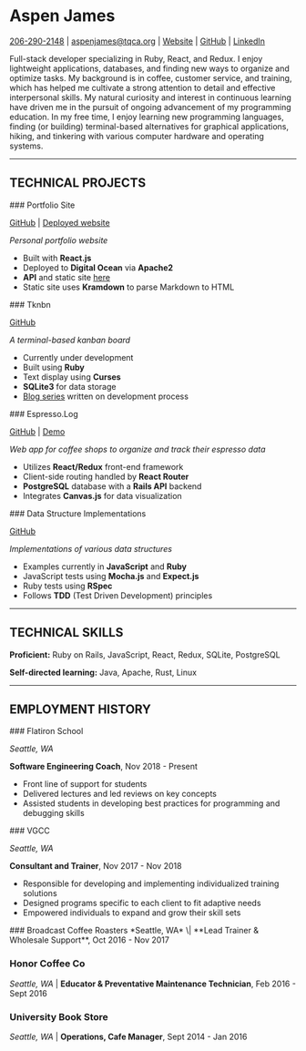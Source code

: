 # Aspen James

[206-290-2148][tel] \| [aspenjames@tqca.org][email] \| [Website][site] \| [GitHub][github] \| [LinkedIn][linkedin]

Full-stack developer specializing in Ruby, React, and Redux. I enjoy
lightweight applications, databases, and finding new ways to organize and
optimize tasks. My background is in coffee, customer service, and training,
which has helped me cultivate a strong attention to detail and effective
interpersonal skills. My natural curiosity and interest in continuous learning
have driven me in the pursuit of ongoing advancement of my programming
education. In my free time, I enjoy learning new programming languages, finding
(or building) terminal-based alternatives for graphical applications, hiking,
and tinkering with various computer hardware and operating systems.

---------

## TECHNICAL PROJECTS
<div class='container' markdown='1'>

<div class='section section-1 bottom-border' markdown='1'>
### Portfolio Site

[GitHub][gh-pf] \| [Deployed website][site]

*Personal portfolio website*

* Built with **React.js**
* Deployed to **Digital Ocean** via **Apache2**
* **API** and static site [here][gh-st]
* Static site uses **Kramdown** to parse Markdown to HTML
</div>

<div class='section section-2 bottom-border' markdown='1'>
### Tknbn

[GitHub][gh-tk]

*A terminal-based kanban board*

* Currently under development
* Built using **Ruby**
* Text display using **Curses**
* **SQLite3** for data storage
* [Blog series][blog-tk] written on development process
</div>

<div class='section section-3' markdown='1'>
### Espresso.Log

[GitHub][gh-el] \| [Demo][demo-el]

*Web app for coffee shops to organize and track their espresso data*

* Utilizes **React/Redux** front-end framework
* Client-side routing handled by **React Router**
* **PostgreSQL** database with a **Rails API** backend
* Integrates **Canvas.js** for data visualization
</div>

<div class='section section-4' markdown='1'>
### Data Structure Implementations

[GitHub][gh-ds]

*Implementations of various data structures*

* Examples currently in **JavaScript** and **Ruby**
* JavaScript tests using **Mocha.js** and **Expect.js**
* Ruby tests using **RSpec**
* Follows **TDD** (Test Driven Development) principles
</div>
</div>

---------

## TECHNICAL SKILLS

**Proficient:** Ruby on Rails, JavaScript, React, Redux, SQLite, PostgreSQL

**Self-directed learning:** Java, Apache, Rust, Linux

---------

## EMPLOYMENT HISTORY
<div class='container' markdown='1'>
<div class='section section-1' markdown='1'>
### Flatiron School

*Seattle, WA*

**Software Engineering Coach**, Nov 2018 - Present

* Front line of support for students
* Delivered lectures and led reviews on key concepts
* Assisted students in developing best practices for programming and debugging skills
</div>

<div class='section section-2' markdown='1'>
### VGCC

*Seattle, WA*

**Consultant and Trainer**, Nov 2017 - Nov 2018

* Responsible for developing and implementing individualized training solutions
* Designed programs specific to each client to fit adaptive needs
* Empowered individuals to expand and grow their skill sets
</div>

<div class='section section-5' markdown='1'>
### Broadcast Coffee Roasters
*Seattle, WA* \| 
**Lead Trainer & Wholesale Support**, Oct 2016 - Nov 2017

### Honor Coffee Co
*Seattle, WA* \| 
**Educator & Preventative Maintenance Technician**, Feb 2016 - Sept 2016

### University Book Store
*Seattle, WA* \| 
**Operations, Cafe Manager**, Sept 2014 - Jan 2016
</div>

</div>

[email]: mailto:aspenjames@tqca.org
[github]: https://github.com/aspenjames
[linkedin]: https://linkedin.com/in/aspenjames
[site]: https://aspenjames.dev
[tel]: tel:2062902148

[gh-el]: https://github.com/aspenjames/espresso-log-react-simplified
[demo-el]: https://youtu.be/lAN5w8BDbHk

[gh-tk]: https://github.com/aspenjames/tknbn
[blog-tk]: https://dev.to/aspenjames/writing-a-terminal-application-in-2019-2hf6

[gh-pf]: https://github.com/aspenjames/portfolio-site

[gh-st]: https://github.com/aspenjames/portfolio-site-rails

[gh-ds]: https://github.com/data-structure-practice
